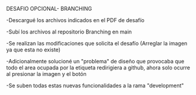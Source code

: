  DESAFIO OPCIONAL- BRANCHING 

 -Descargué los archivos indicados en el PDF de desafío

 -Subí los archivos al repositorio Branching en main 

 -Se realizan las modificaciones que solicita el desafío (Arreglar la imagen ya que esta no existe)

 -Adicionalmente solucioné un "problema" de diseño que provocaba que todo el area ocupada por la etiqueta <a> redirigiera a github, ahora solo ocurre al presionar la imagen y el botón

 -Se suben todas estas nuevas funcionalidades a la rama "development"




